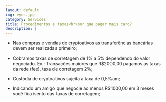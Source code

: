 ```yaml
---
layout: default
img: eyes.jpg
category: Services
title: Procedimentos e taxas<br>por que pagar mais caro?
description: |
---
```

 * Nas compras e vendas de cryptoativos as transferências bancárias devem ser realizadas primeiro;<br>

* Cobramos taxas de corretagem de 1% a 5% dependendo do valor negociado. Ex.: Transações maiores que R$2000,00 pagamos as taxas da rede (fee), taxa de corretagem 2%;<br>

* Custódia de cryptoativos sujeita a taxa de 0,5%am;<br>

* Indicando um amigo que negocie ao menos R$1000,00 em 3 meses você fica isento das taxas de corretagem;<br>



